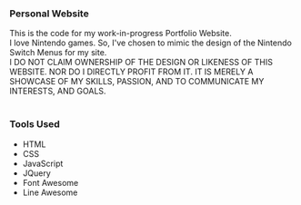<h3> Personal Website </h3>
This is the code for my work-in-progress Portfolio Website.
<be>
<br>
I love Nintendo games. So, I've chosen to mimic the design of the Nintendo Switch Menus for my site.
<br>
I DO NOT CLAIM OWNERSHIP OF THE DESIGN OR LIKENESS OF THIS WEBSITE. NOR DO I DIRECTLY PROFIT FROM IT. IT IS MERELY A SHOWCASE OF MY SKILLS, PASSION, AND TO COMMUNICATE MY INTERESTS, AND GOALS.
<br>
<br>
<h3>Tools Used</h3>
<ul>
  <li>HTML</li>
  <li>CSS</li>
  <li>JavaScript</li>
  <li>JQuery</li>
  <li>Font Awesome</li>
  <li>Line Awesome</li>
</ul>
